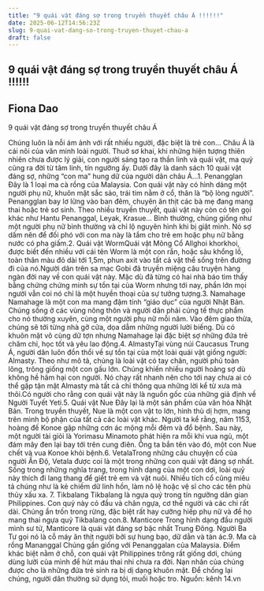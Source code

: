 ```yaml
---
title: "9 quái vật đáng sợ trong truyền thuyết châu Á !!!!!!"
date: 2025-06-12T14:56:23Z
slug: 9-quai-vat-dang-so-trong-truyen-thuyet-chau-a
draft: false
---
```


## 9 quái vật đáng sợ trong truyền thuyết châu Á !!!!!!

## Fiona Dao

9 quái vật đáng sợ trong truyền thuyết châu Á​

 
Chúng luôn là nỗi ám ảnh với rất nhiều người, đặc biệt là trẻ con…
Châu Á là cái nôi của văn minh loài người. Thuở sơ khai, khi những hiện tượng thiên nhiên chưa được lý giải, con người sáng tạo ra thần linh và quái vật, ma quỷ cũng ra đời từ tâm linh, tín ngưỡng ấy. Dưới đây là danh sách 10 quái vật đáng sợ, những “con ma” hung dữ của người dân châu Á…​1. Penangglan​ ​Đây là 1 loại ma cà rồng của Malaysia. Con quái vật này có hình dáng một người phụ nữ, khuôn mặt sắc sảo, trái tim nằm ở cổ, thân là “bộ lòng người”. Penangglan bay lơ lửng vào ban đêm, chuyên ăn thịt các bà mẹ đang mang thai hoặc trẻ sơ sinh. ​​​Theo nhiều truyền thuyết, quái vật này còn có tên gọi khác như Hantu Penanggal, Leyak, Krasue… Bình thường, chúng giống như một người phụ nữ bình thường và chỉ lộ nguyên hình khi bị giật mình. Nó sợ dấm nên để đối phó với con ma này là tắm cho trẻ em hoặc phụ nữ bằng nước có pha giấm.​2. Quái vật Worm​Quái vật Mông Cổ Allghoi khorkhoi, được biết đến nhiều với cái tên Worm là một con rắn, hoặc sâu khổng lồ, toàn thân màu đỏ dài tới 1,5m, phun axit vào tất cả vật thể sống trên đường đi của nó.​​​Người dân trên sa mạc Gobi đã truyền miệng câu truyện hàng ngàn đời nay về con quái vật này. Mặc dù đã từng có hai nhà báo tìm thấy bằng chứng chứng minh sự tồn tại của Worm nhưng tới nay, phần lớn mọi người vẫn coi nó chỉ là một huyền thoại của sự tưởng tượng.​3. Namahage ​​Namahage là một con ma mang đậm tính “giáo dục” của người Nhật Bản. Chúng sống ở các vùng nông thôn và người dân phải cúng tế thực phẩm cho nó thường xuyên, cùng một người phụ nữ mỗi năm.​ ​​Vào đêm giao thừa, chúng sẽ tới từng nhà gỡ cửa, dọa dẫm những người lười biếng. Dù có khuôn mặt vô cùng dữ tợn nhưng Namahage lại đặc biệt sợ những đứa trẻ chăm chỉ, học tốt và yêu lao động.​4. Almasty​Tại vùng núi Caucasus Trung Á, người dân luôn đồn thổi về sự tồn tại của một loài quái vật giống người: Almasty. Theo như mô tả, chúng là loài vật có tay chân, người phủ toàn lông, trông giống một con gấu lớn. ​​​Chúng khiến nhiều người hoảng sợ dù không hề hãm hại con người. Nó chạy rất nhanh nên cho tới nay chưa ai có thể gặp tận mặt Almasty mà tất cả chỉ thông qua những lời kể từ xưa mà thôi.​Có người cho rằng con quái vật này là nguồn gốc của những giả định về Người Tuyết Yeti.​5. Quái vật Nue ​Đây lại là một sản phẩm của văn hóa Nhật Bản. Trong truyền thuyết, Nue là một con vật to lớn, hình thù dị hợm, mang trên mình bộ phận của tất cả các loài vật khác. ​​​Người ta kể rằng, năm 1153, hoàng đế Konoe gặp những cơn ác mộng mỗi đêm và đổ bệnh. Sau này, một người tài giỏi là Yorimasu Minamoto phát hiện ra mỗi khi vua ngủ, một đám mây đen lại bay tới trên cung điên. Ông ta bắn tên vào đó, một con Nue chết và vua Konoe khỏi bệnh.​6. Vetala​​​​Trong những câu chuyện cổ của người Ấn Độ, Vetala được coi là một trong những con quái vật đáng sợ nhất. Sống trong những nghĩa trang, trong hình dạng của một con dơi, loài quỷ này thích đi lang thang để giết trẻ em và vật nuôi. ​Nhiều tích cổ cũng miêu tả chúng như là kẻ chiếm dữ linh hồn, làm nô lệ hoặc vệ sĩ cho các tên phù thủy xấu xa. ​7. Tikbalang ​​​​Tikbalang là ngựa quỷ trong tín ngưỡng dân gian Philippines. Con quỷ này có đầu và chân ngựa, cơ thể người và các chi rất dài. Chúng ẩn trốn trong rừng, đặc biệt rất hay cưỡng hiếp phụ nữ và để họ mang thai ngựa quỷ Tikbalang con.​8. Manticore​
​​Trong hình dạng đầu người mình sư tử, Manticore là quái vật đáng sợ bậc nhất Trung Đông. Người Ba Tư gọi nó là cỗ máy ăn thịt người bởi sự hung bạo, dữ dằn và tàn ác.​9. Ma cà rồng Mananggal ​​​Chúng gần giống với Penanggalan của Malaysia. Điểm khác biệt nằm ở chỗ, con quái vật Philippines trông rất giống dơi, chúng dùng lưỡi của mình để hút máu thai nhi chưa ra đời. Nạn nhân của chúng được cho là những đứa trẻ sinh ra bị dị dạng khuôn mặt. Để chống lại chúng, người dân thường sử dụng tỏi, muối hoặc tro. ​Nguồn: kênh 14.vn​